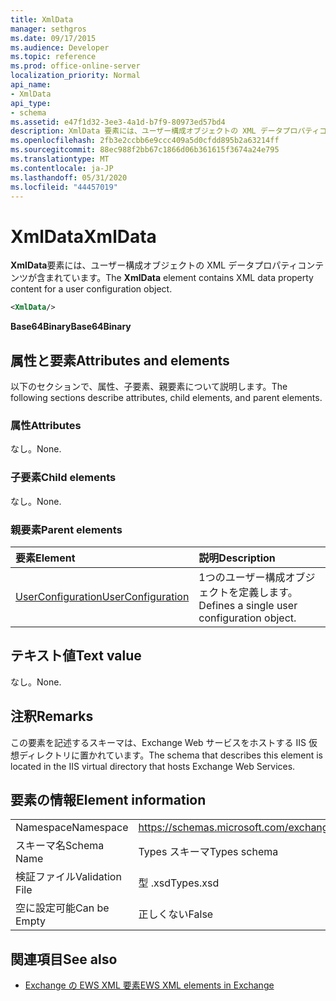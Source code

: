 ```yaml
---
title: XmlData
manager: sethgros
ms.date: 09/17/2015
ms.audience: Developer
ms.topic: reference
ms.prod: office-online-server
localization_priority: Normal
api_name:
- XmlData
api_type:
- schema
ms.assetid: e47f1d32-3ee3-4a1d-b7f9-80973ed57bd4
description: XmlData 要素には、ユーザー構成オブジェクトの XML データプロパティコンテンツが含まれています。
ms.openlocfilehash: 2fb3e2ccbb6e9ccc409a5d0cfdd895b2a63214ff
ms.sourcegitcommit: 88ec988f2bb67c1866d06b361615f3674a24e795
ms.translationtype: MT
ms.contentlocale: ja-JP
ms.lasthandoff: 05/31/2020
ms.locfileid: "44457019"
---
```

# <a name="xmldata"></a><span data-ttu-id="8a1ce-103">XmlData</span><span class="sxs-lookup"><span data-stu-id="8a1ce-103">XmlData</span></span>

<span data-ttu-id="8a1ce-104">**XmlData**要素には、ユーザー構成オブジェクトの XML データプロパティコンテンツが含まれています。</span><span class="sxs-lookup"><span data-stu-id="8a1ce-104">The **XmlData** element contains XML data property content for a user configuration object.</span></span> 
  
```XML
<XmlData/>
```

<span data-ttu-id="8a1ce-105">**Base64Binary**</span><span class="sxs-lookup"><span data-stu-id="8a1ce-105">**Base64Binary**</span></span>

## <a name="attributes-and-elements"></a><span data-ttu-id="8a1ce-106">属性と要素</span><span class="sxs-lookup"><span data-stu-id="8a1ce-106">Attributes and elements</span></span>

<span data-ttu-id="8a1ce-107">以下のセクションで、属性、子要素、親要素について説明します。</span><span class="sxs-lookup"><span data-stu-id="8a1ce-107">The following sections describe attributes, child elements, and parent elements.</span></span>
  
### <a name="attributes"></a><span data-ttu-id="8a1ce-108">属性</span><span class="sxs-lookup"><span data-stu-id="8a1ce-108">Attributes</span></span>

<span data-ttu-id="8a1ce-109">なし。</span><span class="sxs-lookup"><span data-stu-id="8a1ce-109">None.</span></span>
  
### <a name="child-elements"></a><span data-ttu-id="8a1ce-110">子要素</span><span class="sxs-lookup"><span data-stu-id="8a1ce-110">Child elements</span></span>

<span data-ttu-id="8a1ce-111">なし。</span><span class="sxs-lookup"><span data-stu-id="8a1ce-111">None.</span></span>
  
### <a name="parent-elements"></a><span data-ttu-id="8a1ce-112">親要素</span><span class="sxs-lookup"><span data-stu-id="8a1ce-112">Parent elements</span></span>

|<span data-ttu-id="8a1ce-113">**要素**</span><span class="sxs-lookup"><span data-stu-id="8a1ce-113">**Element**</span></span>|<span data-ttu-id="8a1ce-114">**説明**</span><span class="sxs-lookup"><span data-stu-id="8a1ce-114">**Description**</span></span>|
|:-----|:-----|
|[<span data-ttu-id="8a1ce-115">UserConfiguration</span><span class="sxs-lookup"><span data-stu-id="8a1ce-115">UserConfiguration</span></span>](userconfiguration.md) <br/> |<span data-ttu-id="8a1ce-116">1つのユーザー構成オブジェクトを定義します。</span><span class="sxs-lookup"><span data-stu-id="8a1ce-116">Defines a single user configuration object.</span></span>  <br/> |
   
## <a name="text-value"></a><span data-ttu-id="8a1ce-117">テキスト値</span><span class="sxs-lookup"><span data-stu-id="8a1ce-117">Text value</span></span>

<span data-ttu-id="8a1ce-118">なし。</span><span class="sxs-lookup"><span data-stu-id="8a1ce-118">None.</span></span>
  
## <a name="remarks"></a><span data-ttu-id="8a1ce-119">注釈</span><span class="sxs-lookup"><span data-stu-id="8a1ce-119">Remarks</span></span>

<span data-ttu-id="8a1ce-120">この要素を記述するスキーマは、Exchange Web サービスをホストする IIS 仮想ディレクトリに置かれています。</span><span class="sxs-lookup"><span data-stu-id="8a1ce-120">The schema that describes this element is located in the IIS virtual directory that hosts Exchange Web Services.</span></span>
  
## <a name="element-information"></a><span data-ttu-id="8a1ce-121">要素の情報</span><span class="sxs-lookup"><span data-stu-id="8a1ce-121">Element information</span></span>

|||
|:-----|:-----|
|<span data-ttu-id="8a1ce-122">Namespace</span><span class="sxs-lookup"><span data-stu-id="8a1ce-122">Namespace</span></span>  <br/> |https://schemas.microsoft.com/exchange/services/2006/types  <br/> |
|<span data-ttu-id="8a1ce-123">スキーマ名</span><span class="sxs-lookup"><span data-stu-id="8a1ce-123">Schema Name</span></span>  <br/> |<span data-ttu-id="8a1ce-124">Types スキーマ</span><span class="sxs-lookup"><span data-stu-id="8a1ce-124">Types schema</span></span>  <br/> |
|<span data-ttu-id="8a1ce-125">検証ファイル</span><span class="sxs-lookup"><span data-stu-id="8a1ce-125">Validation File</span></span>  <br/> |<span data-ttu-id="8a1ce-126">型 .xsd</span><span class="sxs-lookup"><span data-stu-id="8a1ce-126">Types.xsd</span></span>  <br/> |
|<span data-ttu-id="8a1ce-127">空に設定可能</span><span class="sxs-lookup"><span data-stu-id="8a1ce-127">Can be Empty</span></span>  <br/> |<span data-ttu-id="8a1ce-128">正しくない</span><span class="sxs-lookup"><span data-stu-id="8a1ce-128">False</span></span>  <br/> |
   
## <a name="see-also"></a><span data-ttu-id="8a1ce-129">関連項目</span><span class="sxs-lookup"><span data-stu-id="8a1ce-129">See also</span></span>

- [<span data-ttu-id="8a1ce-130">Exchange の EWS XML 要素</span><span class="sxs-lookup"><span data-stu-id="8a1ce-130">EWS XML elements in Exchange</span></span>](ews-xml-elements-in-exchange.md)

